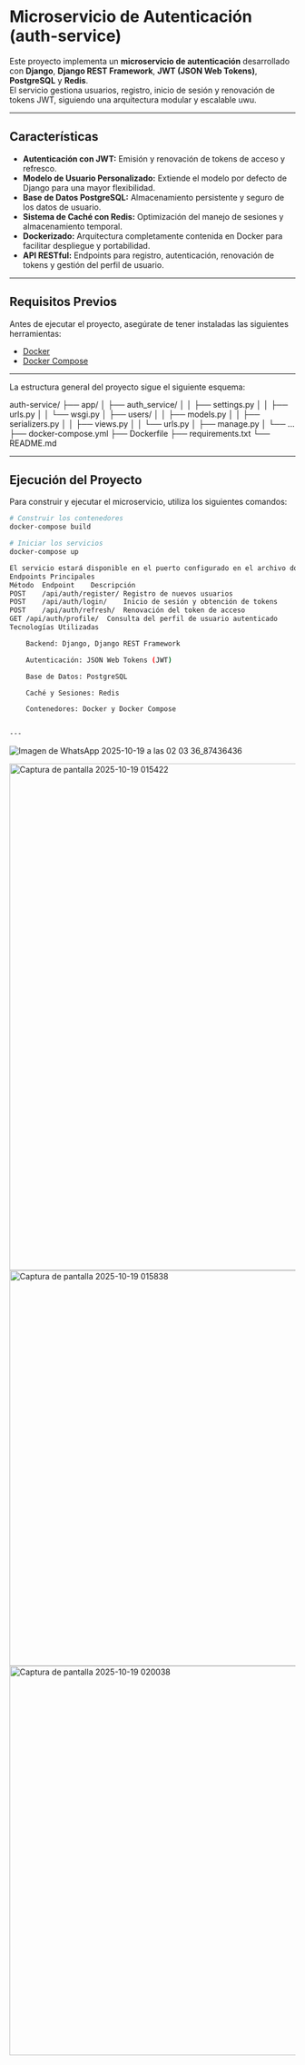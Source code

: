 # Microservicio de Autenticación (auth-service)

Este proyecto implementa un **microservicio de autenticación** desarrollado con **Django**, **Django REST Framework**, **JWT (JSON Web Tokens)**, **PostgreSQL** y **Redis**.  
El servicio gestiona usuarios, registro, inicio de sesión y renovación de tokens JWT, siguiendo una arquitectura modular y escalable uwu.

---

## Características

- **Autenticación con JWT:** Emisión y renovación de tokens de acceso y refresco.
- **Modelo de Usuario Personalizado:** Extiende el modelo por defecto de Django para una mayor flexibilidad.
- **Base de Datos PostgreSQL:** Almacenamiento persistente y seguro de los datos de usuario.
- **Sistema de Caché con Redis:** Optimización del manejo de sesiones y almacenamiento temporal.
- **Dockerizado:** Arquitectura completamente contenida en Docker para facilitar despliegue y portabilidad.
- **API RESTful:** Endpoints para registro, autenticación, renovación de tokens y gestión del perfil de usuario.

---

## Requisitos Previos

Antes de ejecutar el proyecto, asegúrate de tener instaladas las siguientes herramientas:

- [Docker](https://www.docker.com/)
- [Docker Compose](https://docs.docker.com/compose/)

---

La estructura general del proyecto sigue el siguiente esquema:

auth-service/
├── app/
│ ├── auth_service/
│ │ ├── settings.py
│ │ ├── urls.py
│ │ └── wsgi.py
│ ├── users/
│ │ ├── models.py
│ │ ├── serializers.py
│ │ ├── views.py
│ │ └── urls.py
│ ├── manage.py
│ └── ...
├── docker-compose.yml
├── Dockerfile
├── requirements.txt
└── README.md



---

## Ejecución del Proyecto

Para construir y ejecutar el microservicio, utiliza los siguientes comandos:

```bash
# Construir los contenedores
docker-compose build

# Iniciar los servicios
docker-compose up

El servicio estará disponible en el puerto configurado en el archivo docker-compose.yml (por defecto http://localhost:8000).
Endpoints Principales
Método	Endpoint	Descripción
POST	/api/auth/register/	Registro de nuevos usuarios
POST	/api/auth/login/	Inicio de sesión y obtención de tokens
POST	/api/auth/refresh/	Renovación del token de acceso
GET	/api/auth/profile/	Consulta del perfil de usuario autenticado
Tecnologías Utilizadas

    Backend: Django, Django REST Framework

    Autenticación: JSON Web Tokens (JWT)

    Base de Datos: PostgreSQL

    Caché y Sesiones: Redis

    Contenedores: Docker y Docker Compose


---
```
![Imagen de WhatsApp 2025-10-19 a las 02 03 36_87436436](https://github.com/user-attachments/assets/088faeab-7118-46e9-8026-3621878ad2b7)

<img width="1514" height="893" alt="Captura de pantalla 2025-10-19 015422" src="https://github.com/user-attachments/assets/d8902a43-8b46-41c9-bf1b-6e53ac972796" />

<img width="1237" height="697" alt="Captura de pantalla 2025-10-19 015838" src="https://github.com/user-attachments/assets/e9945148-3a46-4b72-9889-239219bcf324" />

<img width="1506" height="686" alt="Captura de pantalla 2025-10-19 020038" src="https://github.com/user-attachments/assets/62118a08-e8b7-4cd5-a445-4ec60416bf82" />





